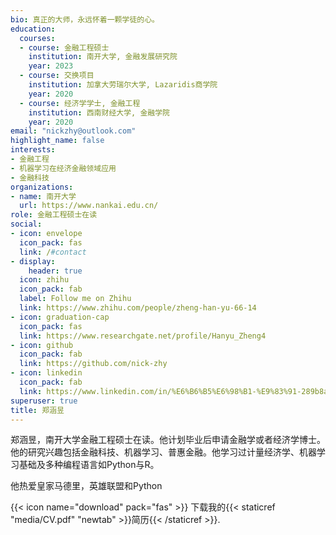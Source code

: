 ```yaml
---
bio: 真正的大师，永远怀着一颗学徒的心。
education:
  courses:
  - course: 金融工程硕士
    institution: 南开大学, 金融发展研究院
    year: 2023
  - course: 交换项目
    institution: 加拿大劳瑞尔大学, Lazaridis商学院
    year: 2020
  - course: 经济学学士, 金融工程
    institution: 西南财经大学, 金融学院
    year: 2020
email: "nickzhy@outlook.com"
highlight_name: false
interests:
- 金融工程
- 机器学习在经济金融领域应用
- 金融科技
organizations:
- name: 南开大学
  url: https://www.nankai.edu.cn/
role: 金融工程硕士在读
social:
- icon: envelope
  icon_pack: fas
  link: /#contact
- display:
    header: true
  icon: zhihu
  icon_pack: fab
  label: Follow me on Zhihu
  link: https://www.zhihu.com/people/zheng-han-yu-66-14
- icon: graduation-cap
  icon_pack: fas
  link: https://www.researchgate.net/profile/Hanyu_Zheng4
- icon: github
  icon_pack: fab
  link: https://github.com/nick-zhy
- icon: linkedin
  icon_pack: fab
  link: https://www.linkedin.com/in/%E6%B6%B5%E6%98%B1-%E9%83%91-289b8a155/
superuser: true
title: 郑涵昱
---
```

郑涵昱，南开大学金融工程硕士在读。他计划毕业后申请金融学或者经济学博士。他的研究兴趣包括金融科技、机器学习、普惠金融。他学习过计量经济学、机器学习基础及多种编程语言如Python与R。

他热爱皇家马德里，英雄联盟和Python

{{< icon name="download" pack="fas" >}} 下载我的{{< staticref "media/CV.pdf" "newtab" >}}简历{{< /staticref >}}.

